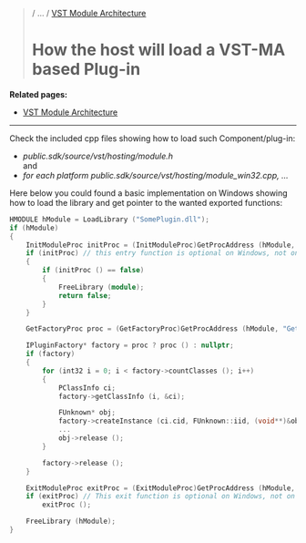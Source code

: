 >/ ... / [VST Module Architecture](../VST+Module+Architecture/Index.md)
>
># How the host will load a VST-MA based Plug-in

**Related pages:**

- [VST Module Architecture](../VST+Module+Architecture/Index.md)

---

Check the included cpp files showing how to load such Component/plug-in:

- *public.sdk/source/vst/hosting/module.h*\
and
- *for each platform public.sdk/source/vst/hosting/module_win32.cpp, ...*

Here below you could found a basic implementation on Windows showing how to load the library and get pointer to the wanted exported functions:

``` c++
HMODULE hModule = LoadLibrary ("SomePlugin.dll");
if (hModule)
{
    InitModuleProc initProc = (InitModuleProc)GetProcAddress (hModule, "InitDll");
    if (initProc) // this entry function is optional on Windows, not on MacOS and Linux!
    {
        if (initProc () == false)
        {
            FreeLibrary (module);
            return false;
        }
    }

    GetFactoryProc proc = (GetFactoryProc)GetProcAddress (hModule, "GetPluginFactory");

    IPluginFactory* factory = proc ? proc () : nullptr;
    if (factory)
    {
        for (int32 i = 0; i < factory->countClasses (); i++)
        {
            PClassInfo ci;
            factory->getClassInfo (i, &ci);

            FUnknown* obj;
            factory->createInstance (ci.cid, FUnknown::iid, (void**)&obj);
            ...
            obj->release ();
        }

        factory->release ();
    }

    ExitModuleProc exitProc = (ExitModuleProc)GetProcAddress (hModule, "ExitDll");
    if (exitProc) // This exit function is optional on Windows, not on MacOS and Linux!
        exitProc ();

    FreeLibrary (hModule);
}
```
